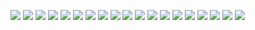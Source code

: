 ![](imgs/幻灯片6.jpeg)
![](imgs/幻灯片7.jpeg)
![](imgs/幻灯片8.jpeg)
![](imgs/幻灯片9.jpeg)
![](imgs/幻灯片10.jpeg)
![](imgs/幻灯片11.jpeg)
![](imgs/幻灯片12.jpeg)
![](imgs/幻灯片13.jpeg)
![](imgs/幻灯片14.jpeg)
![](imgs/幻灯片15.jpeg)
![](imgs/幻灯片16.jpeg)
![](imgs/幻灯片17.jpeg)
![](imgs/幻灯片19.jpeg)
![](imgs/幻灯片29.jpeg)
![](imgs/幻灯片30.jpeg)
![](imgs/幻灯片31.jpeg)
![](imgs/幻灯片32.jpeg)
![](imgs/幻灯片33.jpeg)
![](imgs/幻灯片34.jpeg)